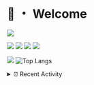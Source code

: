# 👋 ・ Welcome
![](https://komarev.com/ghpvc/?username=Lorenzo0111)

![](https://img.shields.io/badge/Java-ED8B00?style=for-the-badge&logo=java&logoColor=white)
![](https://img.shields.io/badge/JavaScript-323330?style=for-the-badge&logo=javascript&logoColor=F7DF1E)
![](https://img.shields.io/badge/Node.js-339933?style=for-the-badge&logo=nodedotjs&logoColor=white)
![](https://img.shields.io/badge/React-20232A?style=for-the-badge&logo=react&logoColor=61DAFB)

[![](https://github-readme-stats.vercel.app/api?username=Lorenzo0111&show_icons=true&count_private=true)](https://github.com/Lorenzo0111)
![Top Langs](https://github-readme-stats.vercel.app/api/top-langs/?username=Lorenzo0111&layout=compact)

<details>
<summary>⏰ Recent Activity</summary>

<!--RECENT_ACTIVITY:start-->
1. ![issueClosed] **Issue closed:** [ZombieStriker/QualityArmoryVehicles2#86](https://github.com/ZombieStriker/QualityArmoryVehicles2/issues/86)
2. ![issueClosed] **Issue closed:** [ZombieStriker/QualityArmoryVehicles2#74](https://github.com/ZombieStriker/QualityArmoryVehicles2/issues/74)
3. ![issueClosed] **Issue closed:** [ZombieStriker/QualityArmoryVehicles2#91](https://github.com/ZombieStriker/QualityArmoryVehicles2/issues/91)
4. ![issueClosed] **Issue closed:** [ZombieStriker/QualityArmoryVehicles2#75](https://github.com/ZombieStriker/QualityArmoryVehicles2/issues/75)
5. ![release] Released [v2.0.6](https://github.com/ZombieStriker/QualityArmory/releases/tag/v2.0.6) in [ZombieStriker/QualityArmory](https://github.com/ZombieStriker/QualityArmory)
6. ![issueClosed] **Issue closed:** [ZombieStriker/QualityArmory#259](https://github.com/ZombieStriker/QualityArmory/issues/259)
7. ![issueClosed] **Issue closed:** [ZombieStriker/QualityArmory#229](https://github.com/ZombieStriker/QualityArmory/issues/229)
8. ![comment] **Commented:** [ZombieStriker/QualityArmory#292](https://github.com/ZombieStriker/QualityArmory/issues/292#issuecomment-1077459997)
9. ![comment] **Commented:** [ZombieStriker/QualityArmory#286](https://github.com/ZombieStriker/QualityArmory/pull/286#issuecomment-1077459032)
10. ![comment] **Commented:** [ZombieStriker/QualityArmory#284](https://github.com/ZombieStriker/QualityArmory/pull/284#issuecomment-1077459006)
<!--RECENT_ACTIVITY:end-->


<!--RECENT_ACTIVITY:last_update-->
Last Updated: Friday, April 1st, 2022, 12:24:12 PM
<!--RECENT_ACTIVITY:last_update_end-->
</details>

[issueOpened]: https://cdn.jsdelivr.net/gh/Readme-Workflows/Readme-Icons@main/icons/octicons/IssueOpenedOld.svg
[issueClosed]: https://cdn.jsdelivr.net/gh/Readme-Workflows/Readme-Icons@main/icons/octicons/IssueClosedOld.svg

[prOpened]: https://cdn.jsdelivr.net/gh/Readme-Workflows/Readme-Icons@main/icons/octicons/PullRequestOpened.svg
[prClosed]: https://cdn.jsdelivr.net/gh/Readme-Workflows/Readme-Icons@main/icons/octicons/PullRequestClosed.svg
[prMerged]: https://cdn.jsdelivr.net/gh/Readme-Workflows/Readme-Icons@main/icons/octicons/PullRequestMerged.svg

[comment]: https://cdn.jsdelivr.net/gh/Readme-Workflows/Readme-Icons@main/icons/octicons/Comment.svg

[changesRequested]: https://cdn.jsdelivr.net/gh/Readme-Workflows/Readme-Icons@main/icons/octicons/RequestedChanges.svg
[approved]: https://cdn.jsdelivr.net/gh/Readme-Workflows/Readme-Icons@main/icons/octicons/ApprovedChanges.svg

[repoCreated]: https://cdn.jsdelivr.net/gh/Readme-Workflows/Readme-Icons@main/icons/octicons/Repository.svg
[release]: https://cdn.jsdelivr.net/gh/Readme-Workflows/Readme-Icons@main/icons/octicons/Release.svg
[star]: https://cdn.jsdelivr.net/gh/Readme-Workflows/Readme-Icons@main/icons/octicons/StarredRepository.svg
[wiki]: https://cdn.jsdelivr.net/gh/Readme-Workflows/Readme-Icons@main/icons/octicons/Wiki.svg
[fork]: https://cdn.jsdelivr.net/gh/Readme-Workflows/Readme-Icons@main/icons/octicons/ForkedRepository.svg
[people]: https://cdn.jsdelivr.net/gh/Readme-Workflows/Readme-Icons@main/icons/octicons/People.svg
